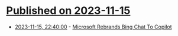 # [Published on 2023-11-15](index.md)

* [2023-11-15, 22:40:00](https://slashdot.org/story/23/11/15/219250/microsoft-rebrands-bing-chat-to-copilot?utm_source=rss1.0mainlinkanon&utm_medium=feed) - [Microsoft Rebrands Bing Chat To Copilot](https://slashdot.org/story/23/11/15/219250/microsoft-rebrands-bing-chat-to-copilot?utm_source=rss1.0mainlinkanon&utm_medium=feed)
